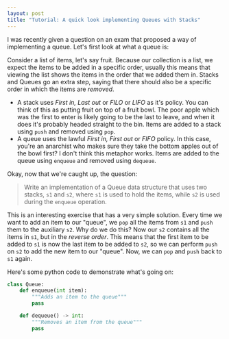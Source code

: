 ```yaml
---
layout: post
title: "Tutorial: A quick look implementing Queues with Stacks"
---
```


I was recently given a question on an exam that proposed a way of implementing a queue. Let's first look at what a queue is:

Consider a list of items, let's say fruit. Because our collection is a list, we expect the items to be added in a specific order, usually this means that viewing the list shows the items in the order that we added them in. Stacks and Queues go an extra step, saying that there should also be a specific order in which the items are *removed*.

- A stack uses *First in, Last out* or *FILO* or *LIFO* as it's policy. You can think of this as putting fruit on top of a fruit bowl. The poor apple which was the first to enter is likely going to be the last to leave, and when it does it's probably headed straight to the bin. Items are added to a stack using `push` and removed using `pop`.
- A queue uses the lawful *First in, First out* or *FIFO* policy. In this case, you're an anarchist who makes sure they take the bottom apples out of the bowl first? I don't think this metaphor works. Items are added to the queue using `enqueue` and removed using `dequeue`.

Okay, now that we're caught up, the question:

> Write an implementation of a Queue data structure that uses two stacks, `s1` and `s2`, where `s1` is used to hold the items, while `s2` is used during the `enqueue` operation.

This is an interesting exercise that has a very simple solution. Every time we want to add an item to our "queue", we `pop` all the items from `s1` and `push` them to the auxiliary `s2`. Why do we do this? Now our `s2` contains all the items in `s1`, but in the *reverse order*. This means that the first item to be added to `s1` is now the last item to be added to `s2`, so we can perform `push` on `s2` to add the new item to our "queue". Now, we can `pop` and `push` back to `s1` again.

Here's some python code to demonstrate what's going on:

```python
class Queue:
    def enqueue(int item):
        """Adds an item to the queue"""
        pass

    def dequeue() -> int:
        """Removes an item from the queue"""
        pass
```

